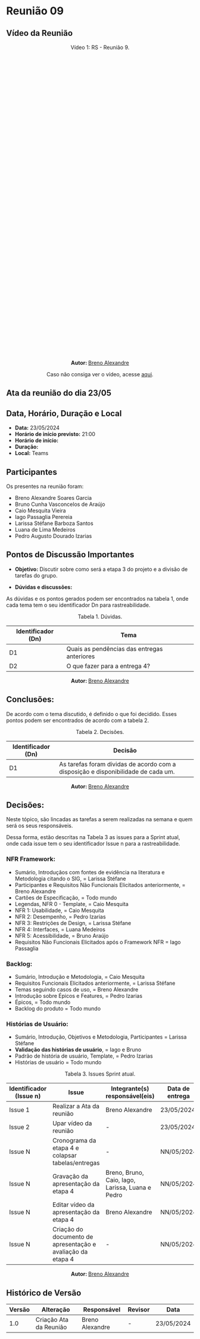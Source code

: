 # Reunião 09

## Vídeo da Reunião

<center> 
<p align="center"> Vídeo 1: RS - Reunião 9. </p>

<iframe width="700" height="800" src="" title="YouTube video player" frameborder="0" allow="accelerometer; autoplay; clipboard-write; encrypted-media; gyroscope; picture-in-picture; 
  web-share" referrerpolicy="strict-origin-when-cross-origin" allowfullscreen></iframe>

<b> Autor: </b> <a href="https://github.com/brenoalexandre0"> Breno Alexandre </a>

Caso não consiga ver o vídeo, acesse [aqui]().
</center>

## Ata da reunião do dia 23/05

## Data, Horário, Duração e Local

- <b>Data:</b> 23/05/2024
- <b>Horário de início previsto:</b> 21:00
- <b>Horário de início:</b>
- <b>Duração:</b>
- <b>Local:</b> Teams

## Participantes

Os presentes na reunião foram:

- Breno Alexandre Soares Garcia
- Bruno Cunha Vasconcelos de Araújo
- Caio Mesquita Vieira
- Iago Passaglia Perereia
- Larissa Stéfane Barboza Santos
- Luana de Lima Medeiros
- Pedro Augusto Dourado Izarias

## Pontos de Discussão Importantes

- **Objetivo:** Discutir sobre como será a etapa 3 do projeto e a divisão de tarefas do grupo.

- **Dúvidas e discussões:**

As dúvidas e os pontos gerados podem ser encontrados na tabela 1, onde cada tema tem o seu identificador Dn para rastreabilidade.

<p align="center"> Tabela 1. Dúvidas. </p>

| Identificador (Dn) | Tema                                                                                                              |
| ------------------ | ----------------------------------------------------------------------------------------------------------------- |
| D1                 | Quais as pendências das entregas anteriores                                                                       |
| D2                 | O que fazer para a entrega 4?                                                                                     |

<center>
  
<b> Autor: </b> <a href="https://github.com/brenoalexandre0"> Breno Alexandre </a>

</center>

## Conclusões: 

De acordo com o tema discutido, é definido o que foi decidido. Esses pontos podem ser encontrados de acordo com a tabela 2.

<p align="center"> Tabela 2. Decisões. </p>

| Identificador (Dn) | Decisão                                                                           |
| ------------------ | --------------------------------------------------------------------------------- |
| D1                 | As tarefas foram dividas de acordo com a disposição e disponibilidade de cada um. |

<center>
  
<b> Autor: </b> <a href="https://github.com/brenoalexandre0"> Breno Alexandre </a>

</center>

## Decisões:

Neste tópico, são lincadas as tarefas a serem realizadas na semana e quem será os seus responsáveis.

Dessa forma, estão descritas na Tabela 3 as issues para a Sprint atual, onde cada issue tem o seu identificador Issue n para a rastreabilidade.

### <b>NFR Framework:</b>
- Sumário, Introduçãos com fontes de evidência na literatura e Metodologia citando o SIG, = Larissa Stéfane
- Participantes e Requisitos Não Funcionais Elicitados anteriormente, = Breno Alexandre
- Cartões de Especificação, = Todo mundo
- Legendas, NFR 0 - Template, = Caio Mesquita
- NFR 1: Usabilidade, = Caio Mesquita
- NFR 2: Desempenho, = Pedro Izarias
- NFR 3: Restrições de Design, = Larissa Stéfane
- NFR 4: Interfaces, = Luana Medeiros
- NFR 5: Acessibilidade, = Bruno Araújo
- Requisitos Não Funcionais Elicitados após o Framework NFR = Iago Passaglia

### <b>Backlog:</b>
- Sumário, Introdução e Metodologia, = Caio Mesquita
- Requisitos Funcionais Elicitados anteriormente, = Larissa Stéfane
- Temas seguindo casos de uso, = Breno Alexandre
- Introdução sobre Épicos e Features, = Pedro Izarias
- Épicos, = Todo mundo
- Backlog do produto = Todo mundo

### <b>Histórias de Usuário:</b>
- Sumário, Introdução, Objetivos e Metodologia, Participantes = Larissa Stéfane
- <b>Validação das histórias de usuário</b>, = Iago e Bruno
- Padrão de história de usuário, Template, = Pedro Izarias
- Histórias de usuário = Todo mundo


<p align="center"> Tabela 3. Issues Sprint atual. </p>

| Identificador (Issue n) | Issue                                                       | Integrante(s) responsável(eis)                   | Data de entrega |
| ----------------------- | ----------------------------------------------------------- | ------------------------------------------------ | --------------- |
| Issue 1                 | Realizar a Ata da reunião                                   | Breno Alexandre                                  | 23/05/2024      |
| Issue 2                 | Upar vídeo da reunião                                       | -                                                | 23/05/2024      |
| Issue N                 | Cronograma da etapa 4 e colapsar tabelas/entregas           | -                                                | NN/05/2024      |
| Issue N                 | Gravação da apresentação da etapa 4                         | Breno, Bruno, Caio, Iago, Larissa, Luana e Pedro | NN/05/2024      |
| Issue N                 | Editar vídeo da apresentação da etapa 4                     | Breno Alexandre                                  | NN/05/2024      |
| Issue N                 | Criação do documento de apresentação e avaliação da etapa 4 | -                                                | NN/05/2024      |

<center>
  
<b> Autor: </b> <a href="https://github.com/brenoalexandre0"> Breno Alexandre </a>

</center>

## Histórico de Versão

| Versão | Alteração                         | Responsável     | Revisor               | Data       |
| ------ | --------------------------------- | --------------- | --------------------- | ---------- |
| 1.0    | Criação Ata da Reunião            | Breno Alexandre | -                     | 23/05/2024 |
